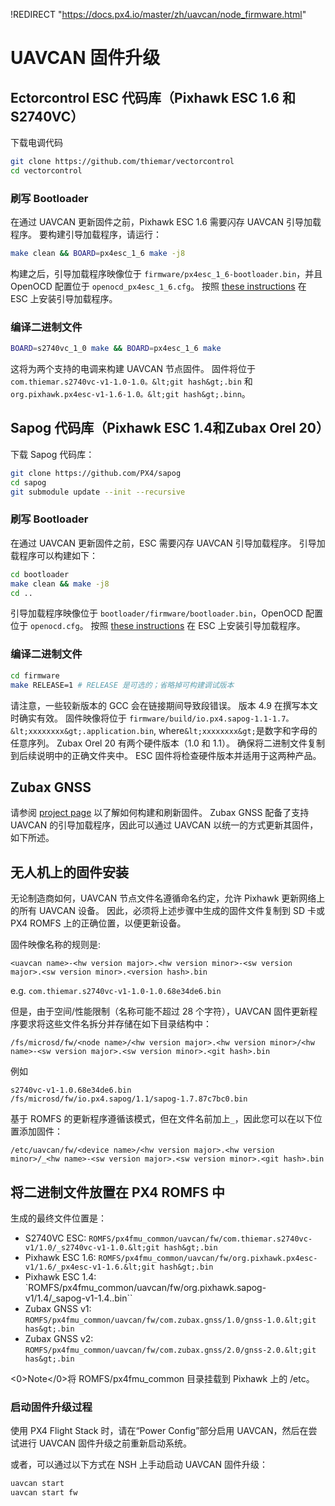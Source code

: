 !REDIRECT "https://docs.px4.io/master/zh/uavcan/node_firmware.html"

# UAVCAN 固件升级

## Ectorcontrol ESC 代码库（Pixhawk ESC 1.6 和 S2740VC）

下载电调代码

```sh
git clone https://github.com/thiemar/vectorcontrol
cd vectorcontrol
```

### 刷写 Bootloader

在通过 UAVCAN 更新固件之前，Pixhawk ESC 1.6 需要闪存 UAVCAN 引导加载程序。 要构建引导加载程序，请运行：

```sh
make clean && BOARD=px4esc_1_6 make -j8
```

构建之后，引导加载程序映像位于 `firmware/px4esc_1_6-bootloader.bin`，并且 OpenOCD 配置位于 `openocd_px4esc_1_6.cfg`。 按照 [these instructions](../uavcan/bootloader_installation.md) 在 ESC 上安装引导加载程序。

### 编译二进制文件

```sh
BOARD=s2740vc_1_0 make && BOARD=px4esc_1_6 make
```

这将为两个支持的电调来构建 UAVCAN 节点固件。 固件将位于 `com.thiemar.s2740vc-v1-1.0-1.0。&lt;git hash&gt;.bin` 和 `org.pixhawk.px4esc-v1-1.6-1.0。&lt;git hash&gt;.binn`。

## Sapog 代码库（Pixhawk ESC 1.4和Zubax Orel 20）

下载 Sapog 代码库：

```sh
git clone https://github.com/PX4/sapog
cd sapog
git submodule update --init --recursive
```

### 刷写 Bootloader

在通过 UAVCAN 更新固件之前，ESC 需要闪存 UAVCAN 引导加载程序。 引导加载程序可以构建如下：

```sh
cd bootloader
make clean && make -j8
cd ..
```

引导加载程序映像位于 `bootloader/firmware/bootloader.bin`，OpenOCD 配置位于 `openocd.cfg`。 按照 [these instructions](../uavcan/bootloader_installation.md) 在 ESC 上安装引导加载程序。

### 编译二进制文件

```sh
cd firmware
make RELEASE=1 # RELEASE 是可选的；省略掉可构建调试版本
```

请注意，一些较新版本的 GCC 会在链接期间导致段错误。 版本 4.9 在撰写本文时确实有效。 固件映像将位于 `firmware/build/io.px4.sapog-1.1-1.7。&lt;xxxxxxxx&gt;.application.bin`, where`&lt;xxxxxxxx&gt;`是数字和字母的任意序列。 Zubax Orel 20 有两个硬件版本（1.0 和 1.1）。 确保将二进制文件复制到后续说明中的正确文件夹中。 ESC 固件将检查硬件版本并适用于这两种产品。

## Zubax GNSS

请参阅 [project page](https://github.com/Zubax/zubax_gnss) 以了解如何构建和刷新固件。 Zubax GNSS 配备了支持 UAVCAN 的引导加载程序，因此可以通过 UAVCAN 以统一的方式更新其固件，如下所述。

## 无人机上的固件安装

无论制造商如何，UAVCAN 节点文件名遵循命名约定，允许 Pixhawk 更新网络上的所有 UAVCAN 设备。 因此，必须将上述步骤中生成的固件文件复制到 SD 卡或 PX4 ROMFS 上的正确位置，以便更新设备。

固件映像名称的规则是:

    <uavcan name>-<hw version major>.<hw version minor>-<sw version major>.<sw version minor>.<version hash>.bin
    

e.g. `com.thiemar.s2740vc-v1-1.0-1.0.68e34de6.bin`

但是，由于空间/性能限制（名称可能不超过 28 个字符），UAVCAN 固件更新程序要求将这些文件名拆分并存储在如下目录结构中：

    /fs/microsd/fw/<node name>/<hw version major>.<hw version minor>/<hw name>-<sw version major>.<sw version minor>.<git hash>.bin
    

例如

    s2740vc-v1-1.0.68e34de6.bin 
    /fs/microsd/fw/io.px4.sapog/1.1/sapog-1.7.87c7bc0.bin
    

基于 ROMFS 的更新程序遵循该模式，但在文件名前加上```_```，因此您可以在以下位置添加固件：

    /etc/uavcan/fw/<device name>/<hw version major>.<hw version minor>/_<hw name>-<sw version major>.<sw version minor>.<git hash>.bin
    

## 将二进制文件放置在 PX4 ROMFS 中

生成的最终文件位置是：

* S2740VC ESC: `ROMFS/px4fmu_common/uavcan/fw/com.thiemar.s2740vc-v1/1.0/_s2740vc-v1-1.0.&lt;git hash&gt;.bin`
* Pixhawk ESC 1.6: `ROMFS/px4fmu_common/uavcan/fw/org.pixhawk.px4esc-v1/1.6/_px4esc-v1-1.6.&lt;git hash&gt;.bin`
* Pixhawk ESC 1.4: `ROMFS/px4fmu_common/uavcan/fw/org.pixhawk.sapog-v1/1.4/_sapog-v1-1.4.<git hash>.bin``
* Zubax GNSS v1: `ROMFS/px4fmu_common/uavcan/fw/com.zubax.gnss/1.0/gnss-1.0.&lt;git has&gt;.bin`
* Zubax GNSS v2: `ROMFS/px4fmu_common/uavcan/fw/com.zubax.gnss/2.0/gnss-2.0.&lt;git has&gt;.bin`

<0>Note</0>将 ROMFS/px4fmu_common 目录挂载到 Pixhawk 上的 /etc。

### 启动固件升级过程

使用 PX4 Flight Stack 时，请在“Power Config”部分启用 UAVCAN，然后在尝试进行 UAVCAN 固件升级之前重新启动系统。

或者，可以通过以下方式在 NSH 上手动启动 UAVCAN 固件升级：

```sh
uavcan start
uavcan start fw
```